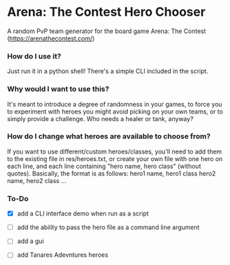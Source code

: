 # Arena: The Contest Hero Chooser
A random PvP team generator for the board game Arena: The Contest (https://arenathecontest.com/)

### How do I use it?
Just run it in a python shell! There's a simple CLI included in the script.

### Why would I want to use this?
It's meant to introduce a degree of randomness in your games, to force you to experiment with heroes you might avoid picking on your own teams, or to simply provide a challenge. Who needs a healer or tank, anyway?

### How do I change what heroes are available to choose from?
If you want to use different/custom heroes/classes, you'll need to add them to the existing file in res/heroes.txt, or create your own file with one hero on each line, and each line containing "hero name, hero class" (without quotes). Basically, the format is as follows:
  hero1 name, hero1 class
  hero2 name, hero2 class
  ...

### To-Do
- [x] add a CLI interface demo when run as a script
- [ ] add the ability to pass the hero file as a command line argument
- [ ] add a gui
- [ ] add Tanares Adevntures heroes
 
